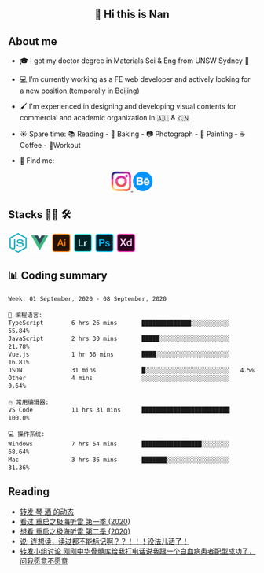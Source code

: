 <h2 align="center">👋 Hi this is Nan</h2>

## About me

- 🎓 I got my doctor degree in Materials Sci & Eng from UNSW Sydney :koala:

- :computer: I’m currently working as a FE web developer and actively looking for a new position (temporally in Beijing)

- :paintbrush: I'm experienced in designing and developing visual contents for commercial and academic organization in :australia: & :cn:

- :sunny: Spare time: :books: Reading - :bread: Baking - :camera: Photograph - :art: Painting - :coffee: Coffee - 💪Workout

- 💬 Find me:
<div align="center">
<a href="https://www.instagram.com/divetothesea/">

<img src="https://raw.githubusercontent.com/southchen/southchen/master/assets/instagram.svg" height="40em"  alt="divetothesea instagram"/>
</a>
<a href="https://www.behance.net/southchen">
<img src="https://raw.githubusercontent.com/southchen/southchen/master/assets/Behance.svg" height="40em"  alt="behance"/>
</a>
</div>

## Stacks 👨‍💻 🛠

<p align='left'>
<div style="display:inline-block">
<img src="https://raw.githubusercontent.com/southchen/southchen/master/assets/JavaScript.svg" height="40em"  alt="javascript"/>
<img src="https://raw.githubusercontent.com/southchen/southchen/master/assets/Vue.svg" height="40em"  alt="vue"/>
<img src="https://raw.githubusercontent.com/southchen/southchen/master/assets/Adobe Ai.svg" height="40em"  alt="adobe ai"/>
<img src="https://raw.githubusercontent.com/southchen/southchen/master/assets/Adobe Lr.svg" height="40em"  alt="adobe lr"/>
<img src="https://raw.githubusercontent.com/southchen/southchen/master/assets/Adobe Ps.svg" height="40em"  alt="adobe Ps"/>
<img src="https://raw.githubusercontent.com/southchen/southchen/master/assets/Adobe Xd.svg" height="40em"  alt="adobe Xd"/>
</div>
</p>

## 📊 Coding summary

<!--START_SECTION:waka-->
```text
Week: 01 September, 2020 - 08 September, 2020

💬 编程语言:
TypeScript        6 hrs 26 mins       ██████████████░░░░░░░░░░░   55.84%
JavaScript        2 hrs 30 mins       █████░░░░░░░░░░░░░░░░░░░░   21.78%
Vue.js            1 hr 56 mins        ████░░░░░░░░░░░░░░░░░░░░░   16.81%
JSON              31 mins             █░░░░░░░░░░░░░░░░░░░░░░░░   4.5%
Other             4 mins              ░░░░░░░░░░░░░░░░░░░░░░░░░   0.64%

🔥 常用编辑器:
VS Code           11 hrs 31 mins      █████████████████████████   100.0%

💻 操作系统:
Windows           7 hrs 54 mins       █████████████████░░░░░░░░   68.64%
Mac               3 hrs 36 mins       ███████░░░░░░░░░░░░░░░░░░   31.36%

```


<!--END_SECTION:waka-->

## Reading

<!-- DOUBAN-ACTIVITIES:START -->
- [转发 琴  酒 的动态](https://www.douban.com/doubanapp/dispatch?uri=/status/3099774024/)
- [看过 重启之极海听雷 第一季‎ (2020)](https://www.douban.com/doubanapp/dispatch?uri=/status/3098679618/)
- [想看 重启之极海听雷 第二季‎ (2020)](https://www.douban.com/doubanapp/dispatch?uri=/status/3098679586/)
- [说: 连想读，读过都不能标记啊？？！！！没法儿活了！ ](https://www.douban.com/doubanapp/dispatch?uri=/status/3097078333/)
- [转发小组讨论 刚刚中华骨髓库给我打电话说我跟一个白血病患者配型成功了，问我愿意不愿意](https://www.douban.com/doubanapp/dispatch?uri=/status/3097001885/)
<!-- DOUBAN-ACTIVITIES:END -->
